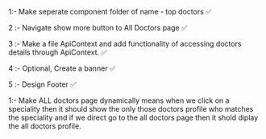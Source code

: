 <!-- # React + Vite

This template provides a minimal setup to get React working in Vite with HMR and some ESLint rules.

Currently, two official plugins are available:

- [@vitejs/plugin-react](https://github.com/vitejs/vite-plugin-react/blob/main/packages/plugin-react/README.md) uses [Babel](https://babeljs.io/) for Fast Refresh
- [@vitejs/plugin-react-swc](https://github.com/vitejs/vite-plugin-react-swc) uses [SWC](https://swc.rs/) for Fast Refresh -->

<!-- task of 21 jan -->

1:- Make seperate component folder of name - top doctors ✅

2 :- Navigate show more button to All Doctors page ✅

3 :- Make a file ApiContext and add functionality of accessing doctors details through ApiContext. ✅

4 :- Optional,  Create a banner ✅

5 :- Design Footer ✅

<!-- task of 22 jan -->

1:- Make ALL doctors page dynamically means when we click on a speciality then it should show the only those doctors profile who matches the speciality and if we direct go to the all doctors page then it shold diplay the all doctors profile.